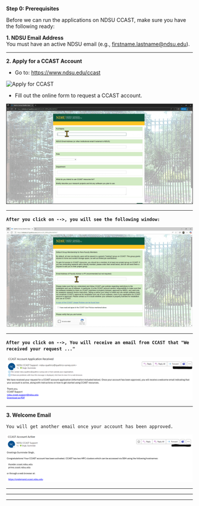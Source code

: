 **Step 0: Prerequisites**

Before we can run the applications on NDSU CCAST, make sure you have the following ready:

**1. NDSU Email Address**  
   You must have an active NDSU email (e.g., firstname.lastname@ndsu.edu).
* * *
**2. Apply for a CCAST Account**
   * Go to: <a href="https://www.ndsu.edu/ccast" target="_blank">https://www.ndsu.edu/ccast</a>

   ![Apply for CCAST](assets/1-Apply%20for%20CCAST.gif)

   * Fill out the online form to request a CCAST account.

   ![Online Form](assets/2-Online%20form.gif)


   ---
   **`After you click on -->, you will see the following window:`**
   

   ![Online Form 2](assets/2-online-form-2.gif)

   * * *

   **`After you click on -->, You will receive an email from CCAST that "We received your request ..."`**
   

     
   ![Confirmation Email](assets/3-Confirmation-email.png)

* * *

**3. Welcome Email**

    You will get another email once your account has been approved.
    
   ![Welcome Email](assets/4-Welcome-email.png)


* * * 
* * *
* * * 

